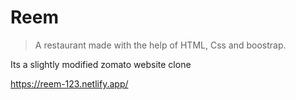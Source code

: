# Reem
>A restaurant made with the help of HTML, Css and boostrap.

Its a slightly modified zomato website clone

https://reem-123.netlify.app/

